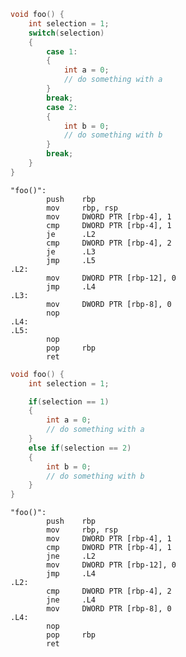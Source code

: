 ~~~~~~~~~~~~~~~~~~~~~~~~~~~~~~~ C
void foo() {
    int selection = 1;
    switch(selection)
    {
        case 1:
        {
            int a = 0;
            // do something with a
        }
        break;
        case 2:
        {
            int b = 0;
            // do something with b
        }
        break;
    }
}
~~~~~~~~~~~~~~~~~~~~~~~~~~~~~~~

~~~~~~~~~~~~~~~~~~~~~~~~~~~~~~~ ASM
"foo()":
        push    rbp
        mov     rbp, rsp
        mov     DWORD PTR [rbp-4], 1
        cmp     DWORD PTR [rbp-4], 1
        je      .L2
        cmp     DWORD PTR [rbp-4], 2
        je      .L3
        jmp     .L5
.L2:
        mov     DWORD PTR [rbp-12], 0
        jmp     .L4
.L3:
        mov     DWORD PTR [rbp-8], 0
        nop
.L4:
.L5:
        nop
        pop     rbp
        ret
~~~~~~~~~~~~~~~~~~~~~~~~~~~~~~~


~~~~~~~~~~~~~~~~~~~~~~~~~~~~~~~ C
void foo() {
    int selection = 1;

    if(selection == 1)
    {
        int a = 0;
        // do something with a
    }
    else if(selection == 2)
    {
        int b = 0;
        // do something with b
    }
}
~~~~~~~~~~~~~~~~~~~~~~~~~~~~~~~

~~~~~~~~~~~~~~~~~~~~~~~~~~~~~~~ ASM
"foo()":
        push    rbp
        mov     rbp, rsp
        mov     DWORD PTR [rbp-4], 1
        cmp     DWORD PTR [rbp-4], 1
        jne     .L2
        mov     DWORD PTR [rbp-12], 0
        jmp     .L4
.L2:
        cmp     DWORD PTR [rbp-4], 2
        jne     .L4
        mov     DWORD PTR [rbp-8], 0
.L4:
        nop
        pop     rbp
        ret
~~~~~~~~~~~~~~~~~~~~~~~~~~~~~~~
